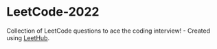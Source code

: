 # LeetCode-2022
Collection of LeetCode questions to ace the coding interview! - Created using [LeetHub](https://github.com/QasimWani/LeetHub).
